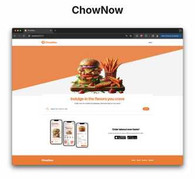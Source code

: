 <div align="center">
  <h1>ChowNow</h1>
</div>

<div align="center">
<img src="./client/src/assets/screen.png" width="600" />
</div>
